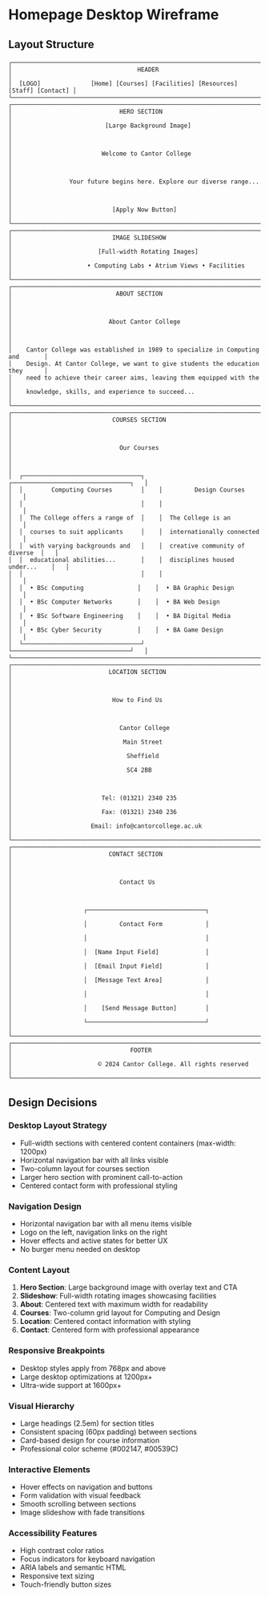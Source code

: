 # Homepage Desktop Wireframe

## Layout Structure

```
┌─────────────────────────────────────────────────────────────────────────────────┐
│                                   HEADER                                        │
│  [LOGO]              [Home] [Courses] [Facilities] [Resources] [Staff] [Contact] │
└─────────────────────────────────────────────────────────────────────────────────┘
┌─────────────────────────────────────────────────────────────────────────────────┐
│                              HERO SECTION                                      │
│                          [Large Background Image]                              │
│                                                                                 │
│                         Welcome to Cantor College                              │
│                                                                                 │
│                Your future begins here. Explore our diverse range...           │
│                                                                                 │
│                            [Apply Now Button]                                  │
└─────────────────────────────────────────────────────────────────────────────────┘
┌─────────────────────────────────────────────────────────────────────────────────┐
│                            IMAGE SLIDESHOW                                     │
│                        [Full-width Rotating Images]                            │
│                     • Computing Labs • Atrium Views • Facilities               │
└─────────────────────────────────────────────────────────────────────────────────┘
┌─────────────────────────────────────────────────────────────────────────────────┐
│                             ABOUT SECTION                                      │
│                                                                                 │
│                           About Cantor College                                 │
│                                                                                 │
│    Cantor College was established in 1989 to specialize in Computing and       │
│    Design. At Cantor College, we want to give students the education they      │
│    need to achieve their career aims, leaving them equipped with the           │
│    knowledge, skills, and experience to succeed...                             │
└─────────────────────────────────────────────────────────────────────────────────┘
┌─────────────────────────────────────────────────────────────────────────────────┐
│                            COURSES SECTION                                     │
│                                                                                 │
│                              Our Courses                                       │
│                                                                                 │
│  ┌─────────────────────────────────┐    ┌─────────────────────────────────┐   │
│  │        Computing Courses        │    │         Design Courses          │   │
│  │                                 │    │                                 │   │
│  │  The College offers a range of  │    │  The College is an              │   │
│  │  courses to suit applicants     │    │  internationally connected      │   │
│  │  with varying backgrounds and   │    │  creative community of diverse  │   │
│  │  educational abilities...       │    │  disciplines housed under...    │   │
│  │                                 │    │                                 │   │
│  │  • BSc Computing               │    │  • BA Graphic Design            │   │
│  │  • BSc Computer Networks       │    │  • BA Web Design                │   │
│  │  • BSc Software Engineering    │    │  • BA Digital Media             │   │
│  │  • BSc Cyber Security          │    │  • BA Game Design               │   │
│  └─────────────────────────────────┘    └─────────────────────────────────┘   │
└─────────────────────────────────────────────────────────────────────────────────┘
┌─────────────────────────────────────────────────────────────────────────────────┐
│                           LOCATION SECTION                                     │
│                                                                                 │
│                            How to Find Us                                      │
│                                                                                 │
│                              Cantor College                                    │
│                               Main Street                                      │
│                                Sheffield                                       │
│                                SC4 2BB                                         │
│                                                                                 │
│                         Tel: (01321) 2340 235                                  │
│                         Fax: (01321) 2340 236                                  │
│                      Email: info@cantorcollege.ac.uk                           │
└─────────────────────────────────────────────────────────────────────────────────┘
┌─────────────────────────────────────────────────────────────────────────────────┐
│                           CONTACT SECTION                                      │
│                                                                                 │
│                              Contact Us                                        │
│                                                                                 │
│                    ┌─────────────────────────────────┐                        │
│                    │         Contact Form            │                        │
│                    │                                 │                        │
│                    │  [Name Input Field]             │                        │
│                    │  [Email Input Field]            │                        │
│                    │  [Message Text Area]            │                        │
│                    │                                 │                        │
│                    │    [Send Message Button]        │                        │
│                    └─────────────────────────────────┘                        │
└─────────────────────────────────────────────────────────────────────────────────┘
┌─────────────────────────────────────────────────────────────────────────────────┐
│                                 FOOTER                                         │
│                        © 2024 Cantor College. All rights reserved              │
└─────────────────────────────────────────────────────────────────────────────────┘
```

## Design Decisions

### Desktop Layout Strategy
- Full-width sections with centered content containers (max-width: 1200px)
- Horizontal navigation bar with all links visible
- Two-column layout for courses section
- Larger hero section with prominent call-to-action
- Centered contact form with professional styling

### Navigation Design
- Horizontal navigation bar with all menu items visible
- Logo on the left, navigation links on the right
- Hover effects and active states for better UX
- No burger menu needed on desktop

### Content Layout
1. **Hero Section**: Large background image with overlay text and CTA
2. **Slideshow**: Full-width rotating images showcasing facilities
3. **About**: Centered text with maximum width for readability
4. **Courses**: Two-column grid layout for Computing and Design
5. **Location**: Centered contact information with styling
6. **Contact**: Centered form with professional appearance

### Responsive Breakpoints
- Desktop styles apply from 768px and above
- Large desktop optimizations at 1200px+
- Ultra-wide support at 1600px+

### Visual Hierarchy
- Large headings (2.5em) for section titles
- Consistent spacing (60px padding) between sections
- Card-based design for course information
- Professional color scheme (#002147, #00539C)

### Interactive Elements
- Hover effects on navigation and buttons
- Form validation with visual feedback
- Smooth scrolling between sections
- Image slideshow with fade transitions

### Accessibility Features
- High contrast color ratios
- Focus indicators for keyboard navigation
- ARIA labels and semantic HTML
- Responsive text sizing
- Touch-friendly button sizes
